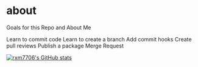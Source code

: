 # about
Goals for this Repo and About Me

Learn to commit code
Learn to create a branch 
Add commit hooks
Create pull reviews 
Publish a package
Merge Request

[![rxm7706's GitHub stats](https://github-readme-stats.vercel.app/api?username=rxm7706&rank_icon=percentile&include_all_commits=true&show_icons=true&show=reviews,prs_merged,prs_merged_percentage,rank&hide=stars)](https://github.com/rxm7706/github-readme-stats)
